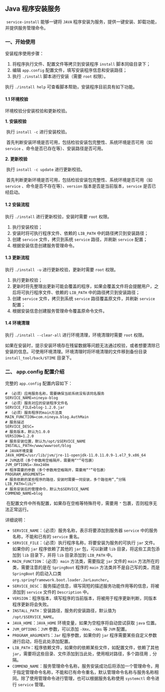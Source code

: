 ## Java 程序安装服务

​	`service-install` 能够一键将 `JAVA` 程序安装为服务，提供一键安装、卸载功能，并提供服务管理命令。



### 一、开始使用

安装程序使用步骤：

1. 将程序执行文件、配置文件等拷贝到安装程序 `install` 脚本同级目录下；
2. 编辑 `app.config` 配置文件，填写安装程序信息和安装路径；
3. 执行 `./install` 脚本进行安装（需要 `root` 权限）。



执行 `./install help` 可查看脚本帮助，安装程序目前具有如下功能。

#### 1.1 环境校验

环境校验分安装校验和更新校验。

**1. 安装校验** 

​		执行 `install -c` 进行安装校验。

​		首先判断安装环境是否可用，包括检验安装包完整性、系统环境是否可用（如 `service` 、命令是否已存在等）、安装路径是否可用。



**2. 更新校验** 

​		执行 `install -c update` 进行更新校验。

​		首先判断更新环境是否可用，包括检验安装包完整性、系统环境是否可用（如 `service` 、命令是否不存在等）、`version` 版本是否是当前版本，`service` 是否已经启动。



#### 1.2 安装流程

执行 `./install` 进行更新校验，安装时需要 `root` 权限。

1. 执行安装校验；
2. 安装时将可执行程序文件、依赖的 `LIB_PATH` 中的路径拷贝到安装路径；
3. 创建 `service` 文件，拷贝到系统 `service` 路径，并刷新 `service` 配置；
4. 根据安装信息创建服务管理命令。



#### 1.3 更新流程

执行 `./install -u` 进行更新校验，更新时需要 `root` 权限。

1. 执行更新校验；
2. 更新时将先整理出更新可能会覆盖的程序，如果会覆盖文件将会提醒用户，之后将可执行程序文件、依赖的 `LIB_PATH` 中的路径拷贝到安装路径；
3. 创建 `service` 文件，拷贝到系统 `service` 路径覆盖原文件，并刷新 `service` 配置；
4. 根据安装信息创建服务管理命令覆盖原命令文件。

#### 1.4 环境清理 

执行 `./install --clear-all` 进行环境清理，环境清理时需要 `root` 权限。

​		如果在安装时，提示安装环境存在残留数据等问题无法通过校验，或者想要清除已安装的信息。可使用环境清理。环境清理时将环境清理的文件移到备份目录 `install_tool/back/$TIME` 目录下。



### 二、 app.config 配置介绍

完整的 `app.config` 配置内容如下：

```properties
# （必须）应用服务名称，需要确保当前系统没有该同名服务
SERVICE_NAME=nineya-blog
# （必须）服务对应的安装程序文件名
SERVICE_FILE=blog-1.2.0.jar
# （必须）服务程序的main方法类
MAIN_FUNCTION=com.nineya.blog.AuthMain
# 服务描述
SERVICE_DESC=
# 服务版本，默认为1.0.0
VERSION=1.2.0
# 服务安装位置，默认为/opt/$SERVICE_NAME
INSTALL_PATH=/www/wwwroot/blog
# JAVA环境变量
JAVA_HOME=/usr/lib/jvm/jre-11-openjdk-11.0.11.0.9-1.el7_9.x86_64
# JVM选项（多个参数用空格隔开，需要用“"”号包裹）
JVM_OPTIONS=-Xmx240m
# 程序需要的参数（多个参数用空格隔开，需要用“"”号包裹）
PROGRAM_ARGUMENTS=
# 服务依赖的某些程序的路径，安装时需要一同安装，多个路径用“,”分隔
LIB_PATH=lib/*
# 服务安装后的管理命令，默认为$SERVICE_NAME
COMMEND_NAME=blog
```

​		在配置文件中所有配置，如果存在空格等特殊符号，需要用 `"` 包裹，否则程序无法正常运行。

详细说明：

- `SERVICE_NAME`：（必须）服务名称，表示将要添加到服务器 `service` 中的服务名称，不能和已有的 `service` 重名。
- `SERVICE_FILE`：（必须）执行程序名称，将要安装为服务的可执行 `jar` 文件。如果你的 `jar` 程序依赖了其他的 `jar` 包，可以新建 `lib` 目录，将这些工具包添加到 `lib` 目录下，并将 `lib` 目录添加到 `LIB_PATH` 中。
- `MAIN_FUNCTION`：（必须）`main` 方法类，需要指定 `jar` 文件的 `main` 方法所在的类，需要注意的是在 `SpringBoot` 程序的 `main` 方法类并不是自己写的类，而是 `SpringBoot` 的启动入口类 `org.springframework.boot.loader.JarLauncher`。
- `SERVICE_DESC`：服务描述信息，填写简短的描述服务功能作用等的信息，将被添加到 `service` 文件的 `Description` 中。
- `VERSION`：程序版本，填写程序的当前版本，将被用于程序更新判断，同版本程序更新将会失败。
- `INSTALL_PATH`：安装路径，服务的安装路径，默认值为 `/opt/$SERVICE_NAME`。
- `JAVA_HOME`：`JAVA_HOME` 环境变量，如果为空程序将自动尝试获取 `java` 位置。
- `JVM_OPTIONS`：`JVM` 参数，可以添加 `-Xmx`、`-Xms` 等 `JVM` 配置。
- `PROGRAM_ARGUMENTS`：`Jar` 程序参数，如果你的 `jar` 程序需要某些自定义参数进行启动，将在此处添加配置。
- `LIB_PATH`：程序依赖文件，如果你的依赖某些文件，如配置文件，依赖了其他 `jar`，需要将这些目录、文件添加到当此处，使用相对路径，多个路径用 `,` 分隔。
- `COMMEND_NAME`：服务管理命令名称，服务安装成功后将添加一个管理命令，用于指定管理命令名称，不能和已有命令重名，默认管理命令名称与服务名称相同。除了使用管理命令进行管理，也可以根据服务名称使用 `systemctl` 命令进行 `service` 管理。

